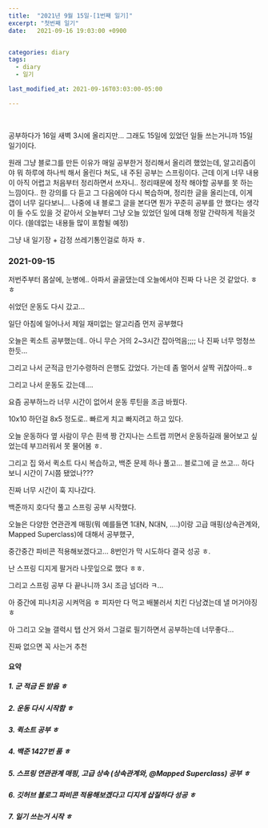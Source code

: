 ```yaml
---
title:  "2021년 9월 15일-[1번째 일기]"
excerpt: "첫번째 일기"
date:   2021-09-16 19:03:00 +0900


categories: diary
tags:
  - diary
  - 일기

last_modified_at: 2021-09-16T03:03:00-05:00

---
```


<br/>

 공부하다가 16일 새벽 3시에 올리지만... 그래도 15일에 있었던 일들 쓰는거니까 15일 일기이다.

원래 그냥 블로그를 만든 이유가 매일 공부한거 정리해서 올리려 했었는데, 알고리즘이야 뭐 하루에 하나씩 해서 올린다 쳐도, 내 주된 공부는 스프링이다. 근데 이게 너무 내용이 아직 어렵고 처음부터 정리하면서 쓰자니.. 정리때문에 정작 해야할 공부를 못 하는 느낌이다.. 한 강의를 다 듣고 그 다음에야 다시 복습하며, 정리한 글을 올리는데, 이게 갭이 너무 길다보니... 나중에 내 블로그 글을 본다면 뭔가 꾸준히 공부를 안 했다는 생각이 들 수도 있을 것 같아서 오늘부터 그냥 오늘 있었던 일에 대해 정말 간략하게 적을것이다. (쓸데없는 내용들 많이 포함될 예정)

그냥 내 일기장 + 감정 쓰레기통인걸로 하자 ㅎ.



### 2021-09-15

저번주부터 몸살에, 눈병에.. 아파서 골골댔는데 오늘에서야 진짜 다 나은 것 같았다. ㅎㅎ

쉬었던 운동도 다시 갔고... 

일단 아침에 일어나서 제일 재미없는 알고리즘 먼저 공부했다

오늘은 퀵소트 공부했는데.. 아니 무슨 거의 2~3시간 잡아먹음;;;; 나 진짜 너무 멍청쓰한듯...

그리고 나서 군적금 만기수령하러 은행도 갔었다. 가는데 좀 멀어서 살짝 귀찮아따..ㅎ

그리고 나서 운동도 갔는데....

요즘 공부하느라 너무 시간이 없어서 운동 루틴을 조금 바꿨다.

10x10 하던걸 8x5 정도로.. 빠르게 치고 빠지려고 하고 있다.

오늘 운동하다 옆 사람이 무슨 흰색 짱 간지나는 스트랩 끼면서 운동하길래 물어보고 싶었는데 부끄러워서 못 물어봄 ㅎ.

그리고 집 와서 퀵소트 다시 복습하고, 백준 문제 하나 풀고... 블로그에 글 쓰고... 하다보니 시간이 7시쯤 됐었나???

진짜 너무 시간이 훅 지나갔다.

백준까지 호다닥 풀고 스프링 공부 시작했다.

오늘은 다양한 연관관계 매핑(뭐 예를들면 1대N, N대N, ....)이랑 고급 매핑(상속관계와,  Mapped Superclass)에 대해서 공부했구, 

중간중간 파비콘 적용해보겠다고... 8번인가 막 시도하다 결국 성공 ㅎ.

난 스프링 디지게 팔거라 나뭇잎으로 했다 ㅎㅎ.

그리고 스프링 공부 다 끝나니까 3시 조금 넘더라 ㅋ...

아 중간에 피나치공 시켜먹음 ㅎ 피자만 다 먹고 배불러서 치킨 다남겼는데 낼 머거야징 ㅎ

아 그리고 오늘 갤럭시 탭 산거 와서 그걸로 필기하면서 공부하는데 너무좋다...

진짜 없으면 꼭 사는거 추천



#### 요약

##### 1. 군 적금 돈 받음 ㅎ

##### 2. 운동 다시 시작함 ㅎ

##### 3. 퀵소트 공부 ㅎ

##### 4. 백준 1427번 품 ㅎ

##### 5. 스프링 연관관계 매핑, 고급 상속 (상속관계와,  @Mapped Superclass) 공부 ㅎ

##### 6. 깃허브 블로그 파비콘 적용해보겠다고 디지게 삽질하다 성공 ㅎ

##### 7. 일기 쓰는거 시작 ㅎ



